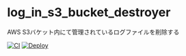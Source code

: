 # log_in_s3_bucket_destroyer

AWS S3バケット内にて管理されているログファイルを削除する

[![CI](https://github.com/koba-masa/log_in_s3_bucket_destroyer/actions/workflows/ci.yml/badge.svg)](https://github.com/koba-masa/log_in_s3_bucket_destroyer/actions/workflows/ci.yml)
[![Deploy](https://github.com/koba-masa/log_in_s3_bucket_destroyer/actions/workflows/cd.yml/badge.svg)](https://github.com/koba-masa/log_in_s3_bucket_destroyer/actions/workflows/cd.yml)
